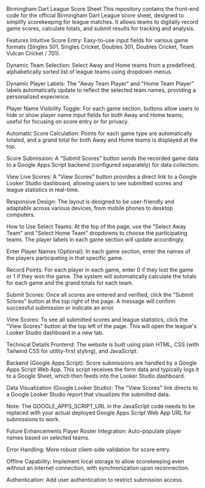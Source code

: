 Birmingham Dart League Score Sheet
This repository contains the front-end code for the official Birmingham Dart League score sheet, designed to simplify scorekeeping for league matches. It allows teams to digitally record game scores, calculate totals, and submit results for tracking and analysis.

Features
Intuitive Score Entry: Easy-to-use input fields for various game formats (Singles 501, Singles Cricket, Doubles 301, Doubles Cricket, Team Vulcan Cricket / 701).

Dynamic Team Selection: Select Away and Home teams from a predefined, alphabetically sorted list of league teams using dropdown menus.

Dynamic Player Labels: The "Away Team Player" and "Home Team Player" labels automatically update to reflect the selected team names, providing a personalized experience.

Player Name Visibility Toggle: For each game section, buttons allow users to hide or show player name input fields for both Away and Home teams, useful for focusing on score entry or for privacy.

Automatic Score Calculation: Points for each game type are automatically totaled, and a grand total for both Away and Home teams is displayed at the top.

Score Submission: A "Submit Scores" button sends the recorded game data to a Google Apps Script backend (configured separately) for data collection.

View Live Scores: A "View Scores" button provides a direct link to a Google Looker Studio dashboard, allowing users to see submitted scores and league statistics in real-time.

Responsive Design: The layout is designed to be user-friendly and adaptable across various devices, from mobile phones to desktop computers.

How to Use
Select Teams: At the top of the page, use the "Select Away Team" and "Select Home Team" dropdowns to choose the participating teams. The player labels in each game section will update accordingly.

Enter Player Names (Optional): In each game section, enter the names of the players participating in that specific game.

Record Points: For each player in each game, enter 0 if they lost the game or 1 if they won the game. The system will automatically calculate the totals for each game and the grand totals for each team.

Submit Scores: Once all scores are entered and verified, click the "Submit Scores" button at the top right of the page. A message will confirm successful submission or indicate an error.

View Scores: To see all submitted scores and league statistics, click the "View Scores" button at the top left of the page. This will open the league's Looker Studio dashboard in a new tab.

Technical Details
Frontend: The website is built using plain HTML, CSS (with Tailwind CSS for utility-first styling), and JavaScript.

Backend (Google Apps Script): Score submissions are handled by a Google Apps Script Web App. This script receives the form data and typically logs it to a Google Sheet, which then feeds into the Looker Studio dashboard.

Data Visualization (Google Looker Studio): The "View Scores" link directs to a Google Looker Studio report that visualizes the submitted data.

Note: The GOOGLE_APPS_SCRIPT_URL in the JavaScript code needs to be replaced with your actual deployed Google Apps Script Web App URL for submissions to work.

Future Enhancements
Player Roster Integration: Auto-populate player names based on selected teams.

Error Handling: More robust client-side validation for score entry.

Offline Capability: Implement local storage to allow scorekeeping even without an internet connection, with synchronization upon reconnection.

Authentication: Add user authentication to restrict submission access.
